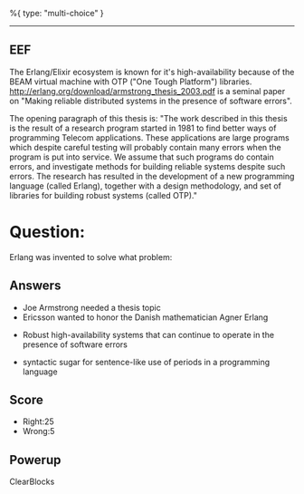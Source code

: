 %{
 type: "multi-choice"
}

---
## EEF
The Erlang/Elixir ecosystem is known
for it's high-availability because of the BEAM
virtual machine with
OTP ("One Tough Platform") libraries.
http://erlang.org/download/armstrong_thesis_2003.pdf
is a seminal paper on "Making reliable
distributed systems
in the presence of
software errors".

The opening paragraph of this thesis is:
"The work described in this thesis is the result of a research program
started in 1981 to find better ways of programming Telecom applications.
These applications are large programs which despite careful
testing will probably contain many errors when the program is put into
service. We assume that such programs do contain errors, and investigate
methods for building reliable systems despite such errors.
The research has resulted in the development of a new programming
language (called Erlang), together with a design methodology, and set of
libraries for building robust systems (called OTP)."

# Question:
Erlang was invented to solve what problem:

## Answers
- Joe Armstrong needed a thesis topic
- Ericsson wanted to honor the Danish mathematician Agner Erlang
* Robust high-availability systems that can continue to operate in the presence of software errors
- syntactic sugar for sentence-like use of periods in a programming language


## Score
- Right:25
- Wrong:5

## Powerup
ClearBlocks

